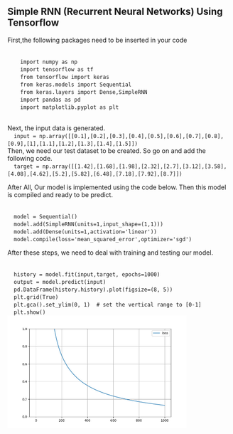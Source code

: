 <h2> Simple RNN (Recurrent Neural Networks) Using Tensorflow </h2>

First,the following packages need to be inserted in your code
<p>
  <code>
    import numpy as np
    import tensorflow as tf
    from tensorflow import keras
    from keras.models import Sequential
    from keras.layers import Dense,SimpleRNN
    import pandas as pd
    import matplotlib.pyplot as plt
  </code>
</p>
Next, the input data is generated.
<code>
  input = np.array([[0.1],[0.2],[0.3],[0.4],[0.5],[0.6],[0.7],[0.8],[0.9],[1],[1.1],[1.2],[1.3],[1.4],[1.5]])  
</code>
Then, we need our test dataset to be created. So go on and add the following code.
<code>
  target = np.array([[1.42],[1.68],[1.98],[2.32],[2.7],[3.12],[3.58],[4.08],[4.62],[5.2],[5.82],[6.48],[7.18],[7.92],[8.7]])
</code>  

<p>
After All, Our model is implemented using the code below. Then this model is compiled and ready to be predict.
</p>

<code>
  model = Sequential()
  model.add(SimpleRNN(units=1,input_shape=(1,1)))
  model.add(Dense(units=1,activation='linear'))
  model.compile(loss='mean_squared_error',optimizer='sgd')
</code>
<p>
After these steps, we need to deal with training and testing our model.
</p>
<code>
  history = model.fit(input,target, epochs=1000)
  output = model.predict(input)
  pd.DataFrame(history.history).plot(figsize=(8, 5))
  plt.grid(True)
  plt.gca().set_ylim(0, 1)  # set the vertical range to [0-1]
  plt.show()
</code>
<img src="https://github.com/AIAML/Simple_RNN_Using_Tensorflow/blob/main/test.jpg" width='80%'>
